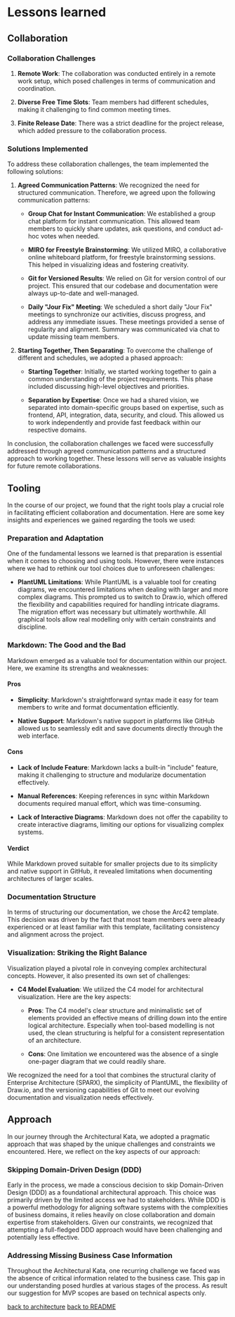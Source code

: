 # Lessons learned

## Collaboration

### Collaboration Challenges

1. **Remote Work**: The collaboration was conducted entirely in a remote work setup, which posed challenges in terms of communication and coordination.

2. **Diverse Free Time Slots**: Team members had different schedules, making it challenging to find common meeting times.

3. **Finite Release Date**: There was a strict deadline for the project release, which added pressure to the collaboration process.

### Solutions Implemented

To address these collaboration challenges, the team implemented the following solutions:

1. **Agreed Communication Patterns**: We recognized the need for structured communication. Therefore, we agreed upon the following communication patterns:

    - **Group Chat for Instant Communication**: We established a group chat platform for instant communication. This allowed team members to quickly share updates, ask questions, and conduct ad-hoc votes when needed.

    - **MIRO for Freestyle Brainstorming**: We utilized MIRO, a collaborative online whiteboard platform, for freestyle brainstorming sessions. This helped in visualizing ideas and fostering creativity.

    - **Git for Versioned Results**: We relied on Git for version control of our project. This ensured that our codebase and documentation were always up-to-date and well-managed.

    - **Daily "Jour Fix" Meeting**: We scheduled a short daily "Jour Fix" meetings to synchronize our activities, discuss progress, and address any immediate issues. These meetings provided a sense of regularity and alignment. Summary was communicated via chat to update missing team members.

2. **Starting Together, Then Separating**: To overcome the challenge of different and schedules, we adopted a phased approach:

    - **Starting Together**: Initially, we started working together to gain a common understanding of the project requirements. This phase included discussing high-level objectives and priorities.

    - **Separation by Expertise**: Once we had a shared vision, we separated into domain-specific groups based on expertise, such as frontend, API, integration, data, security, and cloud. This allowed us to work independently and provide fast feedback within our respective domains.


In conclusion, the collaboration challenges we faced were successfully addressed through agreed communication patterns and a structured approach to working together. These lessons will serve as valuable insights for future remote collaborations.


## Tooling

In the course of our project, we found that the right tools play a crucial role in facilitating efficient collaboration and documentation. Here are some key insights and experiences we gained regarding the tools we used:

### Preparation and Adaptation

One of the fundamental lessons we learned is that preparation is essential when it comes to choosing and using tools. However, there were instances where we had to rethink our tool choices due to unforeseen challenges:

- **PlantUML Limitations**: While PlantUML is a valuable tool for creating diagrams, we encountered limitations when dealing with larger and more complex diagrams. This prompted us to switch to Draw.io, which offered the flexibility and capabilities required for handling intricate diagrams. The migration effort was necessary but ultimately worthwhile. All graphical tools allow real modelling only with certain constraints and discipline. 

### Markdown: The Good and the Bad

Markdown emerged as a valuable tool for documentation within our project. Here, we examine its strengths and weaknesses:

#### Pros

- **Simplicity**: Markdown's straightforward syntax made it easy for team members to write and format documentation efficiently.

- **Native Support**: Markdown's native support in platforms like GitHub allowed us to seamlessly edit and save documents directly through the web interface.

#### Cons

- **Lack of Include Feature**: Markdown lacks a built-in "include" feature, making it challenging to structure and modularize documentation effectively.

- **Manual References**: Keeping references in sync within Markdown documents required manual effort, which was time-consuming.

- **Lack of Interactive Diagrams**: Markdown does not offer the capability to create interactive diagrams, limiting our options for visualizing complex systems.

#### Verdict

 While Markdown proved suitable for smaller projects due to its simplicity and native support in GitHub, it revealed limitations when documenting architectures of larger scales.

### Documentation Structure

In terms of structuring our documentation, we chose the Arc42 template. This decision was driven by the fact that most team members were already experienced or at least familiar with this template, facilitating consistency and alignment across the project.

### Visualization: Striking the Right Balance

Visualization played a pivotal role in conveying complex architectural concepts. However, it also presented its own set of challenges:

- **C4 Model Evaluation**: We utilized the C4 model for architectural visualization. Here are the key aspects:

  - **Pros**: The C4 model's clear structure and minimalistic set of elements provided an effective means of drilling down into the entire logical architecture. Especially when tool-based modelling is not used, the clean structuring is helpful for a consistent representation of an architecture. 

  - **Cons**: One limitation we encountered was the absence of a single one-pager diagram that we could readily share.

We recognized the need for a tool that combines the structural clarity of Enterprise Architecture (SPARX), the simplicity of PlantUML, the flexibility of Draw.io, and the versioning capabilities of Git to meet our evolving documentation and visualization needs effectively.

## Approach

In our journey through the Architectural Kata, we adopted a pragmatic approach that was shaped by the unique challenges and constraints we encountered. Here, we reflect on the key aspects of our approach:

### Skipping Domain-Driven Design (DDD)

Early in the process, we made a conscious decision to skip Domain-Driven Design (DDD) as a foundational architectural approach. This choice was primarily driven by the limited access we had to stakeholders. While DDD is a powerful methodology for aligning software systems with the complexities of business domains, it relies heavily on close collaboration and domain expertise from stakeholders. Given our constraints, we recognized that attempting a full-fledged DDD approach would have been challenging and potentially less effective.

### Addressing Missing Business Case Information

Throughout the Architectural Kata, one recurring challenge we faced was the absence of critical information related to the business case. This gap in our understanding posed hurdles at various stages of the process. As result our suggestion for MVP scopes are based on technical aspects only.

[back to architecture](architecture.md)
[back to README](README.md)